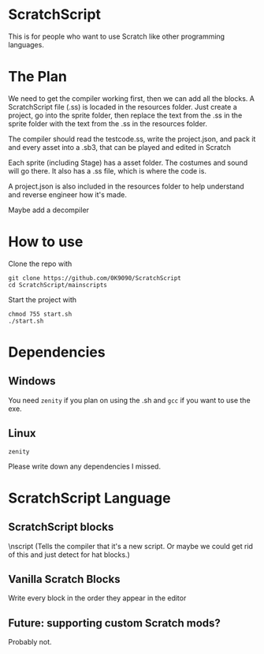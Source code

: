 # ScratchScript
This is for people who want to use Scratch like other programming languages.

# The Plan

We need to get the compiler working first, then we can add all the blocks. A ScratchScript file (.ss) is locaded in the resources folder. Just create a project, go into the sprite folder, then replace the text from the .ss in the sprite folder with the text from the .ss in the resources folder.

The compiler should read the testcode.ss, write the project.json, and pack it and every asset into a .sb3, that can be played and edited in Scratch

Each sprite (including Stage) has a asset folder. The costumes and sound will go there. It also has a .ss file, which is where the code is.

A project.json is also included in the resources folder to help understand and reverse engineer how it's made.

Maybe add a decompiler

# How to use
Clone the repo with
```
git clone https://github.com/0K9090/ScratchScript
cd ScratchScript/mainscripts
```

Start the project with
```
chmod 755 start.sh
./start.sh
```
# Dependencies
## Windows
You need `zenity` if you plan on using the .sh and `gcc` if you want to use the exe.
## Linux
`zenity`

Please write down any dependencies I missed.

# ScratchScript Language
## ScratchScript blocks
\nscript (Tells the compiler that it's a new script. Or maybe we could get rid of this and just detect for hat blocks.)

## Vanilla Scratch Blocks
Write every block in the order they appear in the editor

## Future: supporting custom Scratch mods?
Probably not.